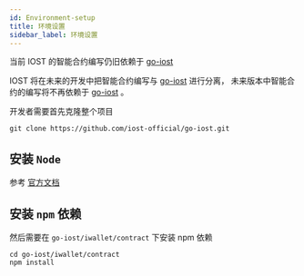```yaml
---
id: Environment-setup
title: 环境设置
sidebar_label: 环境设置
---
```


当前 IOST 的智能合约编写仍旧依赖于 [go-iost](https://github.com/iost-official/go-iost)

IOST 将在未来的开发中把智能合约编写与 [go-iost](https://github.com/iost-official/go-iost) 进行分离， 未来版本中智能合约的编写将不再依赖于 [go-iost](https://github.com/iost-official/go-iost) 。

开发者需要首先克隆整个项目

```git
git clone https://github.com/iost-official/go-iost.git
```

## 安装 `Node`

参考 [官方文档](https://nodejs.org/zh-cn/download/package-manager/#macos)

## 安装 `npm` 依赖
然后需要在 `go-iost/iwallet/contract` 下安装 npm 依赖

```git
cd go-iost/iwallet/contract
npm install
```
